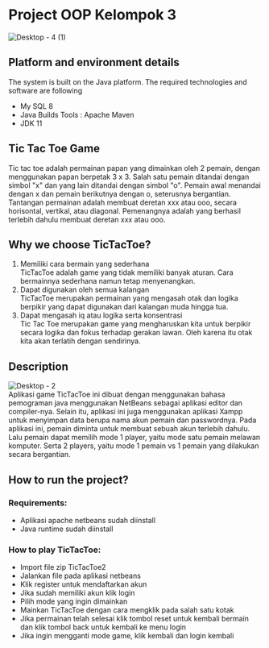 # Project OOP Kelompok 3
![Desktop - 4 (1)](https://user-images.githubusercontent.com/97217396/212854525-e453d635-1a92-453d-a01f-260f4911040c.png)
## Platform and environment details
The system is built on the Java platform. The required technologies and software are following
- My SQL 8
- Java Builds Tools : Apache Maven
- JDK 11

## Tic Tac Toe Game
Tic tac toe adalah permainan papan yang dimainkan oleh 2 pemain, dengan menggunakan papan berpetak 3 x 3. 
Salah satu pemain ditandai dengan simbol "x" dan yang lain ditandai dengan simbol "o". Pemain awal menandai dengan x dan pemain berikutnya dengan o, seterusnya bergantian. Tantangan permainan adalah membuat deretan xxx atau ooo, secara horisontal, vertikal, atau diagonal. Pemenangnya adalah yang berhasil terlebih dahulu membuat deretan xxx atau ooo.

## Why we choose TicTacToe?
1. Memiliki cara bermain yang sederhana <br>
TicTacToe adalah game yang tidak memiliki banyak aturan. Cara bermainnya sederhana namun tetap menyenangkan. <br>
2. Dapat digunakan oleh semua kalangan <br>
TicTacToe merupakan permainan yang mengasah otak dan logika berpikir yang dapat digunakan dari kalangan muda hingga tua. <br>
3. Dapat mengasah iq atau logika serta konsentrasi <br>
Tic Tac Toe merupakan game yang mengharuskan kita untuk berpikir secara logika dan fokus terhadap gerakan lawan. Oleh karena itu otak kita akan terlatih dengan sendirinya. <br>

## Description
![Desktop - 2](https://user-images.githubusercontent.com/97217396/212530681-7a1b707a-538e-48fa-ab98-fee37d056d7b.png) <br>
Aplikasi game TicTacToe ini dibuat dengan menggunakan bahasa pemograman java menggunakan NetBeans sebagai aplikasi editor dan compiler-nya. Selain itu, aplikasi ini juga menggunakan aplikasi Xampp untuk menyimpan data berupa nama akun pemain dan passwordnya. 
Pada aplikasi ini, pemain diminta untuk membuat sebuah akun terlebih dahulu. Lalu pemain dapat memilih mode 1 player, yaitu mode satu pemain melawan komputer. Serta 2 players, yaitu mode 1 pemain vs 1 pemain yang dilakukan secara bergantian.

## How to run the project?
### Requirements: <br>
- Aplikasi apache netbeans sudah diinstall <br>
- Java runtime sudah diinstall
### How to play TicTacToe: <br>
- Import file zip TicTacToe2 <br>
- Jalankan file pada aplikasi netbeans <br>
- Klik register untuk mendaftarkan akun <br>
- Jika sudah memiliki akun klik login <br>
- Pilih mode yang ingin dimainkan <br>
- Mainkan TicTacToe dengan cara mengklik pada salah satu kotak <br>
- Jika permainan telah selesai klik tombol reset untuk kembali bermain dan klik tombol back untuk kembali ke menu login <br>
- Jika ingin mengganti mode game, klik kembali dan login kembali <br>
